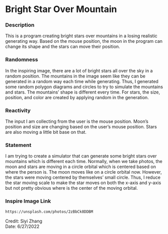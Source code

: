 # Bright Star Over Mountain
### Description
This is a program creating bright stars over mountains in a losing realistic generating way. Based on the mouse position, the moon in the program can change its shape and the stars can move their position.
### Randomness
In the inspiring image, there are a lot of bright stars all over the sky in a random position. The mountains in the image seem like they can be generated in a random way each time while generating. Thus, I generated some random polygon diagrams and circles to try to simulate the mountains and stars. The mountains’ shape is different every time. For stars, the size, position, and color are created by applying random in the generation. 
### Reactivity
The input I am collecting from the user is the mouse position. Moon’s position and size are changing based on the user’s mouse position. Stars are also moving a little bit base on that.
### Statement
I am trying to create a simulator that can generate some bright stars over mountains which is different each time. Normally, when we take photos, the moon and stars are moving in a circle orbital which is centered based on where the person is. The moon moves like on a circle orbital now. However, the stars were moving centered by themselves’ small circle. Thus, I reduce the star moving scale to make the star moves on both the x-axis and y-axis but not pretty obvious where is the center of the moving orbital.
### Inspire Image Link
```
https://unsplash.com/photos/2zBbCk0DDBM
```
Credit: Siyi Zhang  
Date: 6/27/2022

